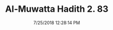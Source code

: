 ---
title        : "Al-Muwatta Hadith 2. 83"
date         : 7/25/2018 12:28:14 PM
draft        : false
type         : "hadith"
layout       : "hadith"
BookCode     : "AMH"
VolumeNumber : "2"
HadithNumber : "83"
categories  :  ["Purity - Repetition of the Prayer by a Person in a State of Major Ritual Impurity, his Doing Ghusl when He has Prayed without Remembering It, and his Washing his Garments"]
---